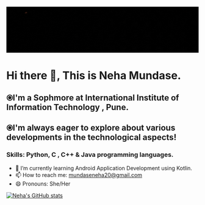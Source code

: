 
![](https://github.com/neha-mundase20/GIPHY/blob/main/ezgif.com-gif-maker.gif)

#                         **Hi there 👋, This is Neha Mundase.**


## ⦿I'm a Sophmore at International Institute of Information Technology , Pune.

## ⦿I'm always eager to explore about various developments in the technological aspects!

### Skills: Python, C , C++ & Java programming languages.

- 🌱 I’m currently learning Android Application Development using Kotlin. 
- 📫 How to reach me: mundaseneha20@gmail.com 
- 😄 Pronouns: She/Her 

[![Neha's GitHub stats](https://github-readme-stats.vercel.app/api?username=neha-mundase20)](https://github.com/neha-mundase20/github-readme-stats)

